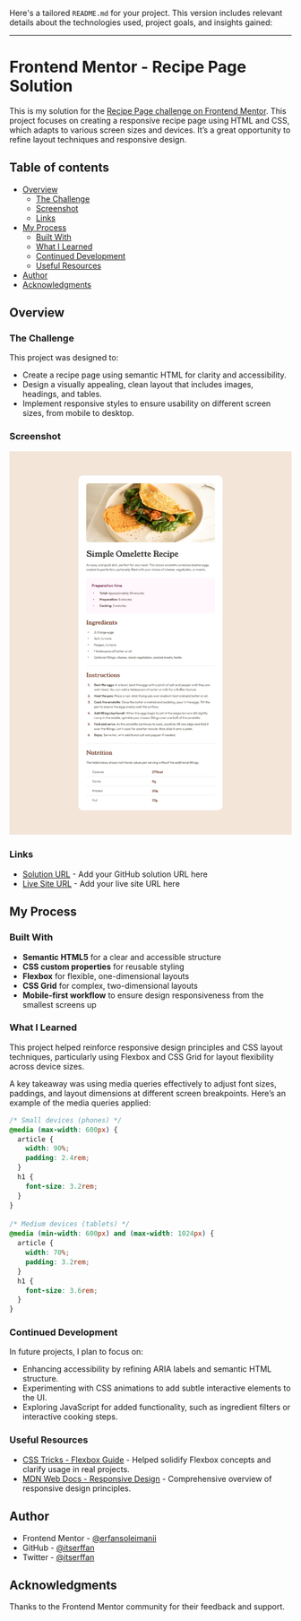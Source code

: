 Here's a tailored `README.md` for your project. This version includes relevant details about the technologies used, project goals, and insights gained:

---

# Frontend Mentor - Recipe Page Solution

This is my solution for the [Recipe Page challenge on Frontend Mentor](https://www.frontendmentor.io/challenges/recipe-page-KiTsR8QQKm). This project focuses on creating a responsive recipe page using HTML and CSS, which adapts to various screen sizes and devices. It’s a great opportunity to refine layout techniques and responsive design.

## Table of contents

- [Overview](#overview)
  - [The Challenge](#the-challenge)
  - [Screenshot](#screenshot)
  - [Links](#links)
- [My Process](#my-process)
  - [Built With](#built-with)
  - [What I Learned](#what-i-learned)
  - [Continued Development](#continued-development)
  - [Useful Resources](#useful-resources)
- [Author](#author)
- [Acknowledgments](#acknowledgments)

## Overview

### The Challenge

This project was designed to:
- Create a recipe page using semantic HTML for clarity and accessibility.
- Design a visually appealing, clean layout that includes images, headings, and tables.
- Implement responsive styles to ensure usability on different screen sizes, from mobile to desktop.

### Screenshot

![Recipe Page Desktop](./design/desktop-design.jpg)

### Links

- [Solution URL](https://github.com/itserffan/recipe-page-main) - Add your GitHub solution URL here
- [Live Site URL](https://yourusername.github.io/recipe-page) - Add your live site URL here

## My Process

### Built With

- **Semantic HTML5** for a clear and accessible structure
- **CSS custom properties** for reusable styling
- **Flexbox** for flexible, one-dimensional layouts
- **CSS Grid** for complex, two-dimensional layouts
- **Mobile-first workflow** to ensure design responsiveness from the smallest screens up

### What I Learned

This project helped reinforce responsive design principles and CSS layout techniques, particularly using Flexbox and CSS Grid for layout flexibility across device sizes.

A key takeaway was using media queries effectively to adjust font sizes, paddings, and layout dimensions at different screen breakpoints. Here’s an example of the media queries applied:

```css
/* Small devices (phones) */
@media (max-width: 600px) {
  article {
    width: 90%;
    padding: 2.4rem;
  }
  h1 {
    font-size: 3.2rem;
  }
}

/* Medium devices (tablets) */
@media (min-width: 600px) and (max-width: 1024px) {
  article {
    width: 70%;
    padding: 3.2rem;
  }
  h1 {
    font-size: 3.6rem;
  }
}
```

### Continued Development

In future projects, I plan to focus on:
- Enhancing accessibility by refining ARIA labels and semantic HTML structure.
- Experimenting with CSS animations to add subtle interactive elements to the UI.
- Exploring JavaScript for added functionality, such as ingredient filters or interactive cooking steps.

### Useful Resources

- [CSS Tricks - Flexbox Guide](https://css-tricks.com/snippets/css/a-guide-to-flexbox/) - Helped solidify Flexbox concepts and clarify usage in real projects.
- [MDN Web Docs - Responsive Design](https://developer.mozilla.org/en-US/docs/Learn/CSS/CSS_layout/Responsive_Design) - Comprehensive overview of responsive design principles.

## Author

- Frontend Mentor - [@erfansoleimanii](https://www.frontendmentor.io/profile/erfansoleimanii)
- GitHub - [@itserffan](https://github.com/itserffan)
- Twitter - [@itserffan](https://www.twitter.com/itserffan)

## Acknowledgments

Thanks to the Frontend Mentor community for their feedback and support.
